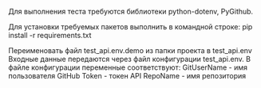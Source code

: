Для выполнения теста требуются библиотеки python-dotenv, PyGithub.

Для установки требуемых пакетов выполнить в командной строке:
pip install -r requirements.txt

Переименовать файл test_api.env.demo из папки проекта в test_api.env
Входные данные передаются через файл конфигурации test_api.env.
В файле конфигурации переменные соответствуют:
GitUserName - имя пользователя GitHub
Token - токен API
RepoName - имя репозитория

